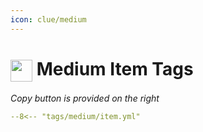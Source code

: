 ```yaml
---
icon: clue/medium
---
```


# <img style="vertical-align:middle" src="https://oldschool.runescape.wiki/images/Clue_scroll_%28medium%29_detail.png" width="35"> Medium Item Tags
_Copy button is provided on the right_
``` yaml title=""
--8<-- "tags/medium/item.yml"
```